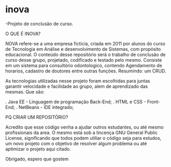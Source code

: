 
# inova
-Projeto de conclusão de curso.


O QUE É INOVA?

NOVA refere-se a uma empresa ficticia, criada em 2011 por alunos do curso de Tecnologia em Análise e desenvolvimento de Sistemas, com propósito educacional.
O conteúdo desse repositório será o trabalho de conclusão de curso desse grupo, projetado, codificado e testado pelo mesmo.
Consiste em um sistema para consultório odontologico, contendo Agendamento de horarios, cadastro de doutores entre outras funções. Resumindo: um CRUD. 

As tecnologias utilizadas nesse projeto foram escolhidas para juntas garantir velocidade e facilidade ao grupo, alem de aprendizado das mesmas. Que são:

. Java EE - Linguagem de programação Back-End;
. HTML e CSS - Front-End;
. NetBeans - IDE integrado;

PQ CRIAR UM REPOSITÓRIO?

Acredito que esse código venha a ajudar outros estudantes, ou até mesmo profissionais da area.
O mesmo está sob a lincença GNU General Public License, significando que todos podem utiliar o código seja para estudos, um novo projeto com o objetivo de resolver algum problema ou até aptimizar o projeto aqui citado.

Obrigado, espero que gostem
